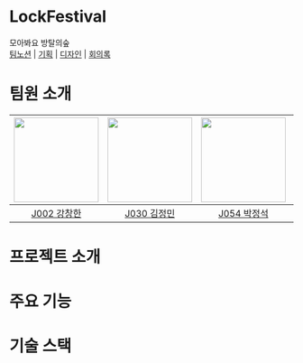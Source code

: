 
# LockFestival

모아봐요 방탈의숲  
[팀노션](https://www.notion.so/Ground-Rule-d26a6a727e554d9aad8a016192998dc6?pvs=4) | [기획](https://www.figma.com/file/ZWolAs5RYX3KeJb7bCPWkr/%ED%94%BC%EA%B7%B8%EC%9E%BC?type=whiteboard&node-id=0-1&t=UOcCumoDTV6Uxvoh-0) | [디자인](https://www.figma.com/file/ZWolAs5RYX3KeJb7bCPWkr/%ED%94%BC%EA%B7%B8%EC%9E%BC?type=whiteboard&node-id=0-1&t=UOcCumoDTV6Uxvoh-0) 
| [회의록]() 
# 팀원 소개 
|<img src="https://github.com/Capoomaru.png" width="150"/>|<img src="https://github.com/JEM1224.png" width="150"/>|<img src="https://github.com/navyjeongs.png" width="150"/>|<img src="https://github.com/seonye-98.png" width="150"/>|
|:--:|:--:|:--:|:--:|
| [J002 강창한](https://github.com/Capoomaru)  | [J030 김정민](https://github.com/JEM1224) | [J054 박정석](https://github.com/navyjeongs) |[J099 이선예](https://github.com/seonye-98)|
# 프로젝트 소개
# 주요 기능 


# 기술 스택 
